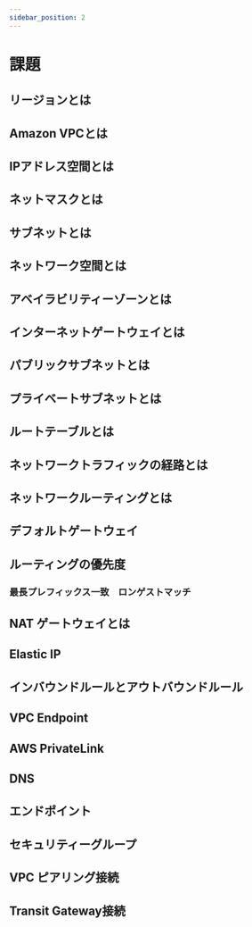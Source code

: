 ```yaml
---
sidebar_position: 2
---
```


# 課題

## リージョンとは

## Amazon VPCとは

## IPアドレス空間とは

## ネットマスクとは

## サブネットとは

## ネットワーク空間とは

## アベイラビリティーゾーンとは

## インターネットゲートウェイとは

## パブリックサブネットとは

## プライベートサブネットとは

## ルートテーブルとは

## ネットワークトラフィックの経路とは

## ネットワークルーティングとは

## デフォルトゲートウェイ

## ルーティングの優先度

### 最長プレフィックス一致　ロンゲストマッチ

## NAT ゲートウェイとは

## Elastic IP

## インバウンドルールとアウトバウンドルール

## VPC Endpoint

## AWS PrivateLink

## DNS

## エンドポイント

## セキュリティーグループ

## VPC ピアリング接続

## Transit Gateway接続
